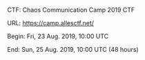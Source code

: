 CTF: Chaos Communication Camp 2019 CTF

URL: https://camp.allesctf.net/

Begin: Fri, 23 Aug. 2019, 10:00 UTC

End: Sun, 25 Aug. 2019, 10:00 UTC (48 hours)

